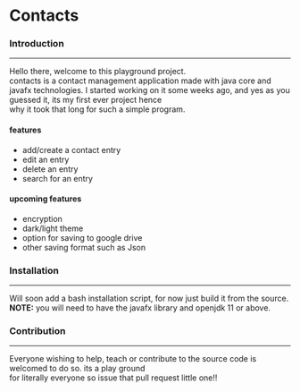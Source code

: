 # Contacts

### Introduction
---
Hello there, welcome to this playground project.
<br>contacts is a contact management application made with java core and javafx technologies.
I started working on it some weeks ago, and yes as you guessed it, its my first ever project hence<br>
why it took that long for such a simple program.
#### features
- add/create  a contact entry
- edit an entry
- delete an entry
- search for an entry
  
#### upcoming features
- encryption
- dark/light theme
- option for saving to google drive
- other saving format such as Json

### Installation
---
Will soon add a bash installation script, for now just build it from the source.<br>
**NOTE:** you will need to have the javafx library and openjdk 11 or above.

### Contribution
---
Everyone wishing to help, teach or contribute to the source code is welcomed to do so. its a play ground<br>
for literally everyone so issue that pull request little one!!

[^1]: &copy;2024 Matthews, your student.
